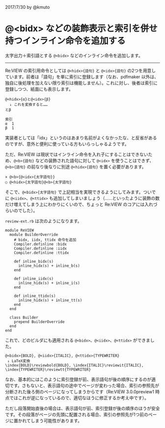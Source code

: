 2017/7/30 by @kmuto

# @\<bidx\> などの装飾表示と索引を併せ持つインライン命令を追加する

太字出力＋索引語とする `@<bidx>` などのインライン命令を追加します。

----

Re:VIEW の索引用命令としては `@<hidx>{語句}` と `@<idx>{語句}` の2つを用意しています。前者は「語句」を単に索引に登録します（なお、pdfmaker 以外は、独自に後処理を加えない限り索引は機能しません）。これに対し、後者は索引に登録しつつ、紙面にも表示します。

```
@<hidx>{α}と@<idx>{β}
  ↓ これを変換すると……
とβ

索引
α  1
β  1
```

実装者としては「idx」というのはあまり名前がよくなかったな、と反省があるのですが、意外と便利に使っている方もいらっしゃるようです。

ただ、Re:VIEW は現状ではインライン命令を入れ子にすることはできないため、`@<b>{語句}` などの装飾された語句に対して `@<idx>` を使うことはできず、`@<b>{語句}` の前なり後なりに別途 `@<hidx>{語句}` を置く必要があります。

```
× @<b>{@<idx>{太字語句}}
○ @<hidx>{太字語句}@<b>{太字語句}
```

そこで、`@<bidx>{太字語句}` で上記相当を実現できるようにしてみます。ついでに `@<iidx>`、`@<ttidx>` も追加してしまいましょう（……といったように装飾の数だけ増えてしまう上にわかりにくいので、ちょっと Re:VIEW のコアには入れづらいのでした）。

`review-ext.rb` は次のようになります。

```
module ReVIEW
  module BuilderOverride
    # bidx, iidx, ttidx 命令を追加
    Compiler.definline :bidx
    Compiler.definline :iidx
    Compiler.definline :ttidx

    def inline_bidx(s)
      inline_hidx(s) + inline_b(s)
    end

    def inline_iidx(s)
      inline_hidx(s) + inline_i(s)
    end

    def inline_ttidx(s)
      inline_hidx(s) + inline_tt(s)
    end
  end

  class Builder
    prepend BuilderOverride
  end
end
```

これで、どのビルダにも適用される `@<bidx>`、`@<iidx>`、`@<ttidx>` ができました。

```
@<bidx>{BOLD}, @<iidx>{ITALIC}, @<ttidx>{TYPEWRITER}
 ↓ LaTeX変換
\index{BOLD}\reviewbold{BOLD}, \index{ITALIC}\reviewit{ITALIC}, \index{TYPEWRITER}\reviewtt{TYPEWRITER}
```

なお、基本的にはこのように索引登録が前、表示語句が後の順序にするのが適切です。さもないと、表示語句の途中でページが変わった場合、索引の参照先が分断された後ろ側のページになってしまうからです（Re:VIEW 3.0.0preview1 時点ではこれが逆になっているので、適切なほうに修正するか考え中です）。

ただし段落開始直後の場合は、表示語句が前、索引登録が後の順序のほうが安全です。その段落がページの先頭に配置される場合、索引の参照先が1つ前のページに置かれてしまう可能性があります。
